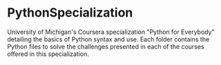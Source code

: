 # PythonSpecialization
University of Michigan's Coursera specialization "Python for Everybody" detailing the basics of Python syntax and use.  Each folder contains the Python files to solve the challenges presented in each of the courses offered in this specialization.
